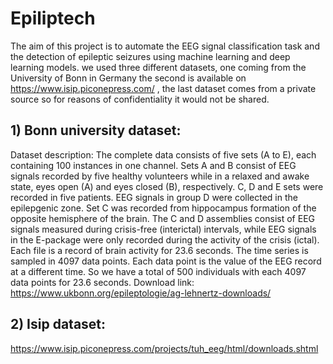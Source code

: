 # Epiliptech
The aim of this project is to automate the EEG signal classification task and the detection of epileptic seizures using machine learning and deep learning models.
we used three different datasets, one coming from the University of Bonn in Germany the second is available on https://www.isip.piconepress.com/ , the last dataset comes from a private source so for reasons of confidentiality it would not be shared.
## 1)  Bonn university dataset:
Dataset description:
The complete data consists of five sets (A to E), each containing 100 instances in one
channel. Sets A and B consist of EEG signals recorded by five healthy volunteers
while in a relaxed and awake state, eyes open (A) and eyes closed (B), respectively.
C, D and E sets were recorded in five patients. EEG signals in group D were
collected in the epilepgenic zone. Set C was recorded from hippocampus formation
of the opposite hemisphere of the brain.
The C and D assemblies consist of EEG signals measured during
crisis-free (interictal) intervals, while EEG signals in the E-package were only recorded
during the activity of the crisis (ictal).
Each file is a record of brain activity for 23.6 seconds. The time series
is sampled in 4097 data points. Each data point is the value of
the EEG record at a different time. So we have a total of 500 individuals with each 4097
data points for 23.6 seconds.
Download link: https://www.ukbonn.org/epileptologie/ag-lehnertz-downloads/


## 2) Isip dataset:



https://www.isip.piconepress.com/projects/tuh_eeg/html/downloads.shtml
